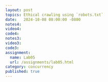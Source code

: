 ```yaml
---
layout: post
topics: Ethical crawling using `robots.txt`
date:   2024-10-08 08:00:00 -0800
notes4: 
video4: 
code4: 
notes3: 
video3: 
code3: 
assignment: 
  name: Lab05
  url: /assignments/lab05.html
category: concurrency
published: true
---
```


